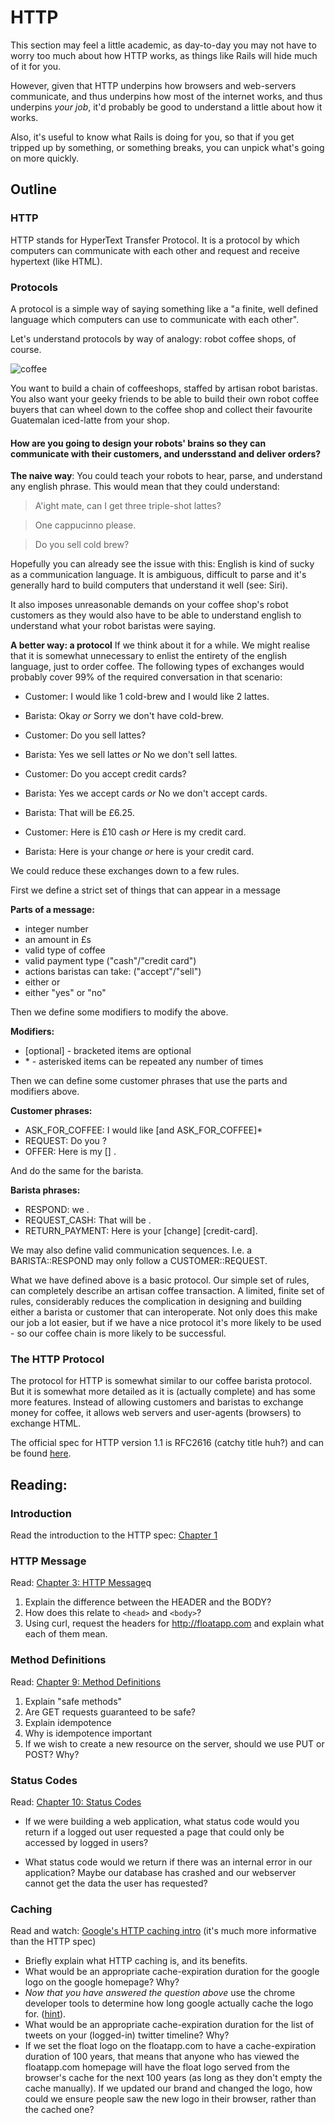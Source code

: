 # HTTP

This section may feel a little academic, as day-to-day you may not have to worry too much about how HTTP works, as things like Rails will hide much of it for you. 

However, given that HTTP underpins how browsers and web-servers communicate, and thus underpins how most of the internet works, and thus underpins _your job_, it'd probably be good to understand a little about how it works.

Also, it's useful to know what Rails is doing for you, so that if you get tripped up by something, or something breaks, you can unpick what's going on more quickly.

## Outline

### HTTP

HTTP stands for HyperText Transfer Protocol. It is a protocol by which computers can communicate with each other and request and receive hypertext (like HTML).

### Protocols

A protocol is a simple way of saying something like a "a finite, well defined language which computers can use to communicate with each other".

Let's understand protocols by way of analogy: robot coffee shops, of course. 

![coffee](http://media0.giphy.com/media/jaq7CPs6tjaIU/200.gif)

You want to build a chain of coffeeshops, staffed by artisan robot baristas. You also want your geeky friends to be able to build their own robot coffee buyers that can wheel down to the coffee shop and collect their favourite Guatemalan iced-latte from your shop.

#### How are you going to design your robots' brains so they can communicate with their customers, and undersstand and deliver orders?

**The naive way**: You could teach your robots to hear, parse, and understand any english phrase. This would mean that they could understand:

> A'ight mate, can I get three triple-shot lattes?


> One cappucinno please.


> Do you sell cold brew?

Hopefully you can already see the issue with this: English is kind of sucky as a communication language. It is ambiguous, difficult to parse and it's generally hard to build computers that understand it well (see: Siri).

It also imposes unreasonable demands on your coffee shop's robot customers as they would also have to be able to understand english to understand what your robot baristas were saying.

**A better way: a protocol** If we think about it for a while. We might realise that it is somewhat unnecessary to enlist the entirety of the english language, just to order coffee. The following types of exchanges would probably cover 99% of the required conversation in that scenario:

* Customer: I would like 1 cold-brew and I would like 2 lattes.
* Barista: Okay _or_ Sorry we don't have cold-brew.

* Customer: Do you sell lattes?
* Barista: Yes we sell lattes _or_ No we don't sell lattes.

* Customer: Do you accept credit cards?
* Barista: Yes we accept cards _or_ No we don't accept cards.

* Barista: That will be £6.25.
* Customer: Here is £10 cash _or_ Here is my credit card.

* Barista: Here is your change _or_ here is your credit card.


We could reduce these exchanges down to a few rules.

First we define a strict set of things that can appear in a message

**Parts of a message:**
* <n> integer number
* <amount> an amount in £s
* <coffee-type> valid type of coffee
* <payment-type> valid payment type ("cash"/"credit card")
* <barista-verb> actions baristas can take: ("accept"/"sell")
* <barista-noun> either <coffee-type> or <payment-type>
* <affirmation> either "yes" or "no"

Then we define some modifiers to modify the above.

**Modifiers:**
* [optional] - bracketed items are optional
* \* - asterisked items can be repeated any number of times

Then we can define some customer phrases that use the parts and modifiers above.

**Customer phrases:**
* ASK\_FOR\_COFFEE: I would like <n> <coffee-type> [and ASK\_FOR\_COFFEE]\*
* REQUEST: Do you <barista-verb> <barista-noun>?
* OFFER: Here is my [<amount>] <payment-type>.

And do the same for the barista.

**Barista phrases:**
* RESPOND: <affirmation> we <barista-verb> <barista-noun>.
* REQUEST\_CASH: That will be <amount>.
* RETURN\_PAYMENT: Here is your [change] [credit-card].

We may also define valid communication sequences. I.e. a BARISTA::RESPOND may only follow a CUSTOMER::REQUEST.

What we have defined above is a basic protocol. Our simple set of rules, can completely describe an artisan coffee transaction. A limited, finite set of rules, considerably reduces the complication in designing and building either a barista or customer that can interoperate. Not only does this make our job a lot easier, but if we have a nice protocol it's more likely to be used - so our coffee chain is more likely to be successful.

### The HTTP Protocol

The protocol for HTTP is somewhat similar to our coffee barista protocol. But it is somewhat more detailed as it is (actually complete) and has some more features. Instead of allowing customers and baristas to exchange money for coffee, it allows web servers and user-agents (browsers) to exchange HTML.

The official spec for HTTP version 1.1 is RFC2616 (catchy title huh?) and can be found [here](http://pretty-rfc.herokuapp.com/RFC2616).

## Reading: 

### Introduction

Read the introduction to the HTTP spec: [Chapter 1](http://pretty-rfc.herokuapp.com/RFC2616#introduction)

### HTTP Message

Read: [Chapter 3: HTTP Message](http://pretty-rfc.herokuapp.com/RFC2616#httpmessage)q

1. Explain the difference between the HEADER and the BODY?
2. How does this relate to `<head>` and `<body>`?
3. Using curl, request the headers for http://floatapp.com and explain what each of them mean.


### Method Definitions

Read: [Chapter 9: Method Definitions](http://pretty-rfc.herokuapp.com/RFC2616#method.definitions)

1. Explain "safe methods"
2. Are GET requests guaranteed to be safe?
3. Explain idempotence
4. Why is idempotence important
5. If we wish to create a new resource on the server, should we use PUT or POST? Why?

### Status Codes

Read: [Chapter 10: Status Codes](http://pretty-rfc.herokuapp.com/RFC2616#status.codes)

* If we were building a web application, what status code would you return if a logged out user requested a page that could only be accessed by logged in users?

* What status code would we return if there was an internal error in our application? Maybe our database has crashed and our webserver cannot get the data the user has requested?


### Caching

Read and watch: [Google's HTTP caching intro](https://developers.google.com/speed/articles/caching) (it's much more informative than the HTTP spec)

* Briefly explain what HTTP caching is, and its benefits.
* What would be an appropriate cache-expiration duration for the google logo on the google homepage? Why?
* _Now that you have answered the question above_ use the chrome developer tools to determine how long google actually cache the logo for. ([hint](http://stackoverflow.com/questions/4423061/view-http-headers-in-google-chrome)).
* What would be an appropriate cache-expiration duration for the list of tweets on your (logged-in) twitter timeline? Why?
* If we set the float logo on the floatapp.com to have a cache-expiration duration of 100 years, that means that anyone who has viewed the floatapp.com homepage will have the float logo served from the browser's cache for the next 100 years (as long as they don't empty the cache manually). If we updated our brand and changed the logo, how could we ensure people saw the new logo in their browser, rather than the cached one?

